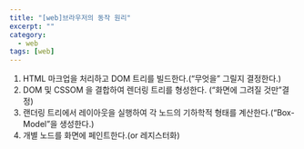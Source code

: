 ```yaml
---
title: "[web]브라우저의 동작 원리"
excerpt: ""
category:
  - web
tags: [web]
---
```


1. HTML 마크업을 처리하고 DOM 트리를 빌드한다.(“무엇을” 그릴지 결정한다.)
2. DOM 및 CSSOM 을 결합하여 렌더링 트리를 형성한다. (“화면에 그려질 것만”결정)
3. 랜더링 트리에서 레이아웃을 실행하여 각 노드의 기하학적 형태를 계산한다.(“Box-Model”을 생성한다.)
4. 개별 노드를 화면에 페인트한다.(or 레지스터화)
